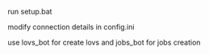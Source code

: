 run setup.bat

modify connection details in config.ini

use lovs_bot for create lovs and jobs_bot for jobs creation
